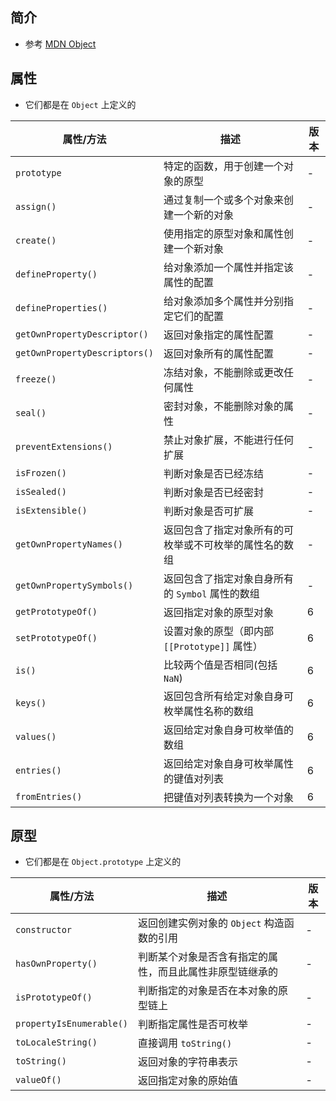 ## 简介

+ 参考 [MDN Object](https://developer.mozilla.org/zh-CN/docs/Web/JavaScript/Reference/Global_Objects/Object)




## 属性

+ 它们都是在 `Object` 上定义的

|属性/方法|描述|版本|
|-|-|-|
|`prototype`|特定的函数，用于创建一个对象的原型|-|
|`assign()`|通过复制一个或多个对象来创建一个新的对象|-|
|`create()`|使用指定的原型对象和属性创建一个新对象|-|
|`defineProperty()`|给对象添加一个属性并指定该属性的配置|-|
|`defineProperties()`|给对象添加多个属性并分别指定它们的配置|-|
|`getOwnPropertyDescriptor()`|返回对象指定的属性配置|-|
|`getOwnPropertyDescriptors()`|返回对象所有的属性配置|-|
|`freeze()`|冻结对象，不能删除或更改任何属性|-|
|`seal()`|密封对象，不能删除对象的属性|-|
|`preventExtensions()`|禁止对象扩展，不能进行任何扩展|-|
|`isFrozen()`|判断对象是否已经冻结|-|
|`isSealed()`|判断对象是否已经密封|-|
|`isExtensible()`|判断对象是否可扩展|-|
|`getOwnPropertyNames()`|返回包含了指定对象所有的可枚举或不可枚举的属性名的数组|-|
|`getOwnPropertySymbols()`|返回包含了指定对象自身所有的 `Symbol` 属性的数组|-|
|`getPrototypeOf()`|返回指定对象的原型对象|<Badge>6</Badge>|
|`setPrototypeOf()`|设置对象的原型（即内部 `[[Prototype]]` 属性）|<Badge>6</Badge>|
|`is()`|比较两个值是否相同(包括 `NaN`)|<Badge>6</Badge>|
|`keys()`|返回包含所有给定对象自身可枚举属性名称的数组|<Badge>6</Badge>|
|`values()`|返回给定对象自身可枚举值的数组|<Badge>6</Badge>|
|`entries()`|返回给定对象自身可枚举属性的键值对列表|<Badge>6</Badge>|
|`fromEntries()`|把键值对列表转换为一个对象|<Badge>6</Badge>|




## 原型

+ 它们都是在 `Object.prototype` 上定义的

|属性/方法|描述|版本|
|-|-|-|
|`constructor`|返回创建实例对象的 `Object` 构造函数的引用|-|
|`hasOwnProperty()`|判断某个对象是否含有指定的属性，而且此属性非原型链继承的|-|
|`isPrototypeOf()`|判断指定的对象是否在本对象的原型链上|-|
|`propertyIsEnumerable()`|判断指定属性是否可枚举|-|
|`toLocaleString()`|直接调用 `toString()`|-|
|`toString()`|返回对象的字符串表示|-|
|`valueOf()`|返回指定对象的原始值|-|